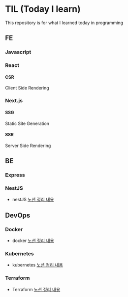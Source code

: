 # TIL (Today I learn)
This repository is for what I learned today in programming

## FE

### Javascript

### React

#### CSR
Client Side Rendering

### Next.js

#### SSG
Static Site Generation
#### SSR
Server Side Rendering

## BE

### Express

### NestJS
- nestJS [노션 정리 내용](https://lavender-noodle-3fc.notion.site/NestJS-0b1dd7f7c3db4e21ba5daffd5c43e8cc)
## DevOps

### Docker
- docker 
[노션 정리 내용](https://lavender-noodle-3fc.notion.site/DevOps-Part5-755f952e4f9e4738888685538aa28195)
### Kubernetes
- kubernetes
[노션 정리 내용](https://lavender-noodle-3fc.notion.site/DevOps-Part5-755f952e4f9e4738888685538aa28195)
### Terraform
- Terraform
[노션 정리 내용](https://lavender-noodle-3fc.notion.site/DevOps-part4-ef371c7465f44c258026f9584e97d2c1)
